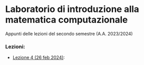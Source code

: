 # Laboratorio di introduzione alla matematica computazionale
Appunti delle lezioni del secondo semestre (A.A. 2023/2024)
### Lezioni:
- [Lezione 4 (26 feb 2024)](./Lezione%204%.txt/): 

